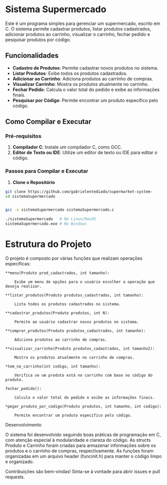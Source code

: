 # Sistema Supermercado

Este é um programa simples para gerenciar um supermercado, escrito em C. O sistema permite cadastrar produtos, listar produtos cadastrados, adicionar produtos ao carrinho, visualizar o carrinho, fechar pedido e pesquisar produtos por código.

## Funcionalidades

- **Cadastro de Produtos**: Permite cadastrar novos produtos no sistema.
- **Listar Produtos**: Exibe todos os produtos cadastrados.
- **Adicionar ao Carrinho**: Adiciona produtos ao carrinho de compras.
- **Visualizar Carrinho**: Mostra os produtos atualmente no carrinho.
- **Fechar Pedido**: Calcula o valor total do pedido e exibe as informações finais.
- **Pesquisar por Código**: Permite encontrar um produto específico pelo código.

## Como Compilar e Executar

### Pré-requisitos

1. **Compilador C**: Instale um compilador C, como GCC.
2. **Editor de Texto ou IDE**: Utilize um editor de texto ou IDE para editar o código.

### Passos para Compilar e Executar

1. **Clone o Repositório**

```bash
git clone https://github.com/gabrielentediado/supermarket-system-
cd sistemaSupermercado


gcc -o sistemaSupermercado sistemaSupermercado.c

./sistemaSupermercado   # No Linux/MacOS
sistemaSupermercado.exe # No Windows
```

# Estrutura do Projeto

O projeto é composto por várias funções que realizam operações específicas:

    **menu(Produto prod_cadastrados, int tamanho):

        Exibe um menu de opções para o usuário escolher a operação que deseja realizar.

    **listar_produtos(Produto produtos_cadastrados, int tamanho):

        Lista todos os produtos cadastrados no sistema.

    **cadastrar_produtos(Produto produtos, int N):

        Permite ao usuário cadastrar novos produtos no sistema.

    **comprar_produtos(Produto produtos_cadastrados, int tamanho):

        Adiciona produtos ao carrinho de compras.

    **visualizar_carrinho(Produto produtos_cadastrados, int tamanho2):

        Mostra os produtos atualmente no carrinho de compras.

    *tem_no_carrinho(int codigo, int tamanho):

        Verifica se um produto está no carrinho com base no código do produto.

    fechar_pedido():

        Calcula o valor total do pedido e exibe as informações finais.

    *pegar_produto_por_codigo(Produto produtos, int tamanho, int codigo):

        Permite encontrar um produto específico pelo código.

Desenvolvimento

O sistema foi desenvolvido seguindo boas práticas de programação em C, com atenção especial à modularidade e clareza do código. As structs Produto e Carrinho foram criadas para armazenar informações sobre os produtos e o carrinho de compras, respectivamente. As funções foram organizadas em um arquivo header (funcinit.h) para manter o código limpo e organizado.

Contribuições são bem-vindas! Sinta-se à vontade para abrir issues e pull requests.
